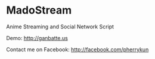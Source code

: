 MadoStream
==========

Anime Streaming and Social Network Script

Demo: http://ganbatte.us


Contact me on Facebook: http://facebook.com/pherrykun
